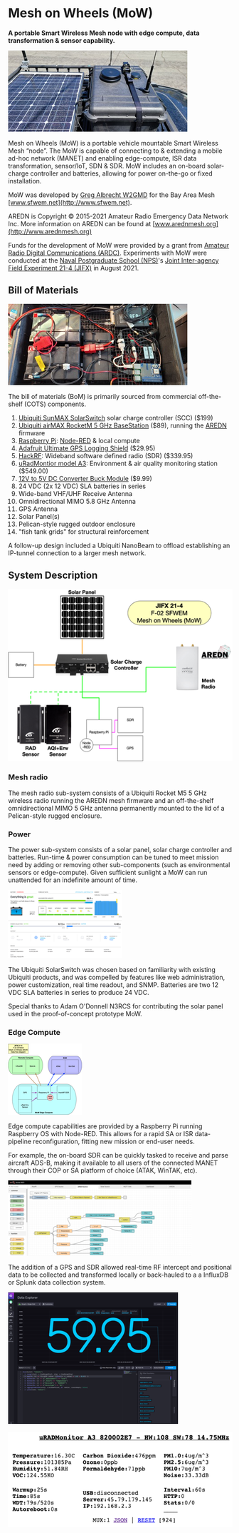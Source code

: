 # Mesh on Wheels (MoW)
**A portable Smart Wireless Mesh node with edge compute, data transformation & 
sensor capability.**

[![MoW with solar panel mounted on a vehicle roof](img/mow/roof_10p.jpg)](img/mow/roof.jpg)

Mesh on Wheels (MoW) is a portable vehicle mountable Smart Wireless Mesh 
“node”. The MoW is capable of connecting to & extending a mobile ad-hoc network 
(MANET) and enabling edge-compute, ISR data transformation, sensor/IoT, SDN & 
SDR. MoW includes an on-board solar-charge controller and batteries, allowing 
for power on-the-go or fixed installation.

MoW was developed by [Greg Albrecht W2GMD](http://ampledata.org) for the Bay 
Area Mesh [www.sfwem.net](http://www.sfwem.net).

AREDN is Copyright © 2015-2021 Amateur Radio Emergency Data Network Inc. More 
information on AREDN can be found at [www.arednmesh.org](http://www.arednmesh.org)

Funds for the development of MoW were provided by a grant from [Amateur Radio Digital Communications (ARDC)](http://ampr.org). 
Experiments with MoW were conducted at the [Naval Postgraduate School (NPS)](https://www.nps.edu)'s 
[Joint Inter-agency Field Experiment 21-4 (JIFX)](https://nps.edu/web/fx) in 
August 2021.

## Bill of Materials
[![Internal contents of the MoW](img/mow/mow_inside_10p.jpg)](img/mow/mow_inside.jpg)

The bill of materials (BoM) is primarily sourced from commercial off-the-shelf 
(COTS) components.

1. [Ubiquiti SunMAX SolarSwitch](https://store.ui.com/collections/solar/products/sunmax-solarswitch) 
   solar charge controller (SCC) ($199)
2. [Ubiquiti airMAX RocketM 5 GHz BaseStation](https://store.ui.com/collections/wireless/products/rocket-m5) 
   ($89), running the [AREDN](https://www.arednmesh.org/) firmware
3. [Raspberry Pi](https://www.adafruit.com/product/3055): [Node-RED](https://nodered.org/) 
   & local compute
4. [Adafruit Ultimate GPS Logging Shield](https://www.adafruit.com/product/1272) ($29.95)
5. [HackRF](https://www.adafruit.com/product/3583): Wideband software defined 
   radio (SDR) ($339.95)
6. [uRadMontior model A3](https://www.uradmonitor.com/products/): Environment 
   & air quality monitoring station ($549.00)
7. [12V to 5V DC Converter Buck Module](https://smile.amazon.com/Converter-Module-Output-Adapter-Regulator/dp/B08RBWX2GL) ($9.99)
8. 24 VDC (2x 12 VDC) SLA batteries in series
9. Wide-band VHF/UHF Receive Antenna
10. Omnidirectional MIMO 5.8 GHz Antenna
11. GPS Antenna
12. Solar Panel(s)
13. Pelican-style rugged outdoor enclosure
14. "fish tank grids" for structural reinforcement

A follow-up design included a Ubiquiti NanoBeam to offload establishing an 
IP-tunnel connection to a larger mesh network.

## System Description
[![MoW systems diagram](img/mow/systems_diagram_50p.png)](img/mow/systems_diagram.png)

### Mesh radio

The mesh radio sub-system consists of a Ubiquiti Rocket M5 5 GHz wireless 
radio running the AREDN mesh firmware and an off-the-shelf omnidirectional 
MIMO 5 GHz antenna permanently mounted to the lid of a Pelican-style rugged 
enclosure.

### Power

The power sub-system consists of a solar panel, solar charge controller and 
batteries. Run-time & power consumption can be tuned to meet mission need by 
adding or removing other sub-components (such as environmental sensors or 
edge-compute). Given sufficient sunlight a MoW can run unattended for an 
indefinite amount of time.

[![SolarSwitch UI](img/mow/solarswitch_25p.png)](img/mow/solarswitch.png)

The Ubiquiti SolarSwitch was chosen based on familiarity with existing Ubiquiti 
products, and was compelled by features like web administration, power 
customization, real time readout, and SNMP. Batteries are two 12 VDC SLA 
batteries in series to produce 24 VDC. 

Special thanks to Adam O'Donnell N3RCS for contributing the solar panel used in 
the proof-of-concept prototype MoW.

### Edge Compute

[![MoW Data Flow Diagram](img/mow/data_flow_diagram_25p.png)](img/mow/data_flow_diagram.png)

Edge compute capabilities are provided by a Raspberry Pi running Raspberry OS 
with Node-RED. This allows for a rapid SA or ISR data-pipeline reconfiguration, 
fitting new mission or end-user needs. 

For example, the on-board SDR can be quickly tasked to receive and parse 
aircraft ADS-B, making it available to all users of the connected MANET through 
their COP or SA platform of choice (ATAK, WinTAK, etc).

[![Node-RED UI](img/mow/nodered_25p.png)](img/mow/nodered.png)

The addition of a GPS and SDR allowed real-time RF intercept and positional 
data to be collected and transformed locally or back-hauled to a a InfluxDB or 
Splunk data collection system.

[![Real-time InfluxDB graph](img/mow/influxdb_25p.png)](img/mow/influxdb.png)

[![uRadmonitor UI](img/mow/urad.png)](img/mow/urad.png)


